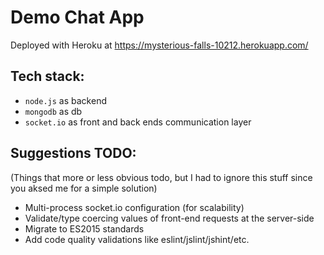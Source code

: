 # Demo Chat App

Deployed with Heroku at https://mysterious-falls-10212.herokuapp.com/

## Tech stack:

* `node.js` as backend
* `mongodb` as db
* `socket.io` as front and back ends communication layer

## Suggestions TODO:
(Things that more or less obvious todo, but I had to ignore this stuff since you aksed me for a simple solution)

* Multi-process socket.io configuration (for scalability)
* Validate/type coercing values of front-end requests at the server-side
* Migrate to ES2015 standards
* Add code quality validations like eslint/jslint/jshint/etc.
